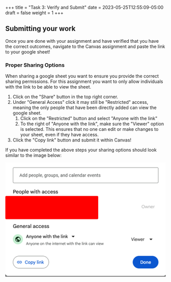 +++
title = "Task 3: Verify and Submit"
date = 2023-05-25T12:55:09-05:00
draft = false
weight = 1
+++

## Submitting your work

Once you are done with your assignment and have verified that you have the correct outcomes, navigate to the Canvas assignment and paste the link to your google sheet!

### Proper Sharing Options

When sharing a google sheet you want to ensure you provide the correct sharing permissions. For this assignment you want to only allow individuals with the link to be able to view the sheet.

1. Click on the "Share" button in the top right corner.
1. Under "General Access" click it may still be "Restricted" access, meaning the only people that have been directly added can view the google sheet.
    1. Click on the "Restricted" button and select "Anyone with the link"
    1. To the right of "Anyone with the link", make sure the "Viewer" option is selected. This ensures that no one can edit or make changes to your sheet, even if they have access.
1. Click the "Copy link" button and submit it within Canvas!

If you have completed the above steps your sharing options should look similar to the image below:

![Image of correct sharing options for a google sheet assignment](pictures/share-options.png?classes=border)